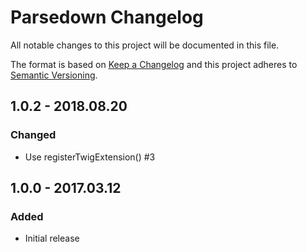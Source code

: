 # Parsedown Changelog

All notable changes to this project will be documented in this file.

The format is based on [Keep a Changelog](http://keepachangelog.com/) and this project adheres to [Semantic Versioning](http://semver.org/).

## 1.0.2 - 2018.08.20
### Changed
- Use registerTwigExtension() #3

## 1.0.0 - 2017.03.12
### Added
- Initial release
